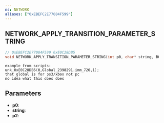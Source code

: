 ```yaml
---
ns: NETWORK
aliases: ["0xEBEFC2E77084F599"]
---
```

## NETWORK_APPLY_TRANSITION_PARAMETER_STRING

```c
// 0xEBEFC2E77084F599 0xE0C28DB5
void NETWORK_APPLY_TRANSITION_PARAMETER_STRING(int p0, char* string, BOOL p2);
```

```
example from scripts:  
unk_0xE0C28DB5(0,Global_2398291.imm_726,1);  
that global is for ps3/xbox not pc  
no idea what this does does  
```

## Parameters
* **p0**:
* **string**:
* **p2**:

